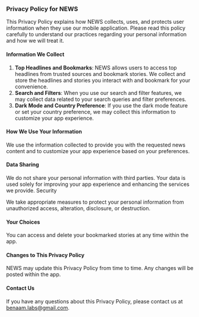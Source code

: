 ### Privacy Policy for NEWS

This Privacy Policy explains how NEWS collects, uses, and protects user information when they use
our mobile application. Please read this policy carefully to understand our practices regarding your
personal information and how we will treat it.

#### Information We Collect

1. **Top Headlines and Bookmarks**: NEWS allows users to access top headlines from trusted sources
   and bookmark stories. We collect and store the headlines and stories you interact with and
   bookmark for your convenience.
2. **Search and Filters**: When you use our search and filter features, we may collect data related
   to your search queries and filter preferences.
3. **Dark Mode and Country Preference**: If you use the dark mode feature or set your country
   preference, we may collect this information to customize your app experience.

#### How We Use Your Information

We use the information collected to provide you with the requested news content and to customize
your app experience based on your preferences.

#### Data Sharing

We do not share your personal information with third parties. Your data is used solely for improving
your app experience and enhancing the services we provide.
Security

We take appropriate measures to protect your personal information from unauthorized access,
alteration, disclosure, or destruction.

#### Your Choices

You can access and delete your bookmarked stories at any time within the app.

#### Changes to This Privacy Policy

NEWS may update this Privacy Policy from time to time. Any changes will be posted within the app.

#### Contact Us

If you have any questions about this Privacy Policy, please contact us
at [benaam.labs@gmail.com](mailto:benaam.labs@gmail.com).

